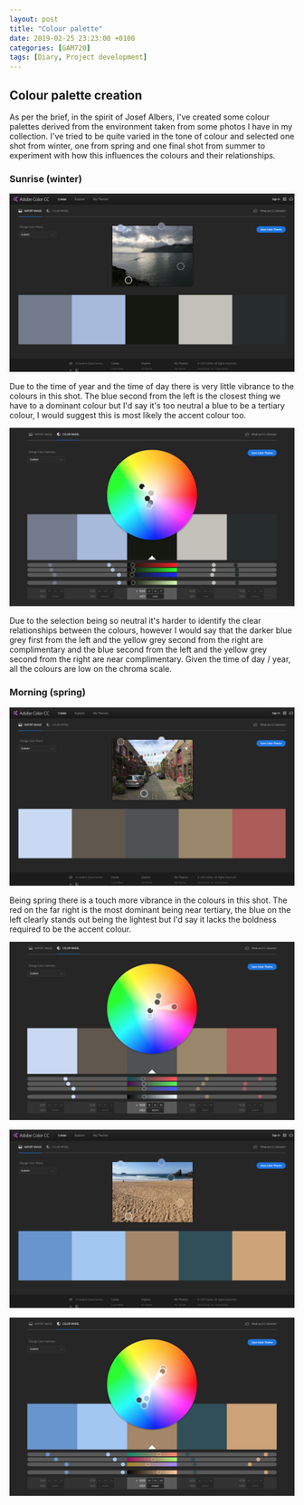 ```yaml
---
layout: post
title: "Colour palette"
date: 2019-02-25 23:23:00 +0100
categories: [GAM720]
tags: [Diary, Project development]
---
```


## Colour palette creation

As per the brief, in the spirit of Josef Albers, I've created some colour palettes derived from the environment taken from some photos I have in my collection. I've tried to be quite varied in the tone of colour and selected one shot from winter, one from spring and one final shot from summer to experiment with how this influences the colours and their relationships.

### Sunrise (winter)

![](/assets/img/GAM720_Wk4_Photo1--001.png)

Due to the time of year and the time of day there is very little vibrance to the colours in this shot. The blue second from the left is the closest thing we have to a dominant colour but I'd say it's too neutral a blue to be a tertiary colour, I would suggest this is most likely the accent colour too.

![](/assets/img/GAM720_Wk4_Photo1--002.png)

Due to the selection being so neutral it's harder to identify the clear relationships between the colours, however I would say that the darker blue grey first from the left and the yellow grey second from the right are complimentary and the blue second from the left and the yellow grey second from the right are near complimentary. Given the time of day / year, all the colours are low on the chroma scale.

### Morning (spring)

![](/assets/img/GAM720_Wk4_Photo3--001.png)

Being spring there is a touch more vibrance in the colours in this shot. The red on the far right is the most dominant being near tertiary, the blue on the left clearly stands out being the lightest but I'd say it lacks the boldness required to be the accent colour. 

![](/assets/img/GAM720_Wk4_Photo3--002.png)

![](/assets/img/GAM720_Wk4_Photo2--001.png)

![](/assets/img/GAM720_Wk4_Photo2--002.png)
